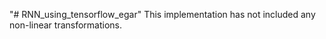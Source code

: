 "# RNN_using_tensorflow_egar" 
This implementation has not included any non-linear transformations.
